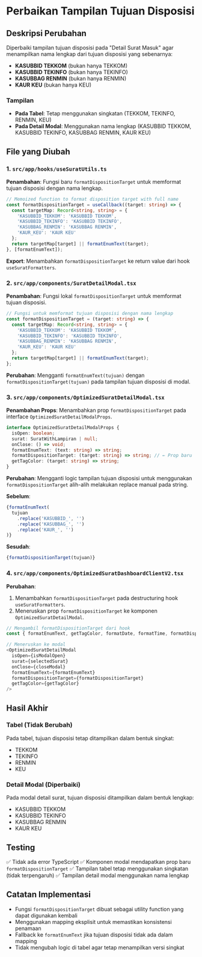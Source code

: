 # Perbaikan Tampilan Tujuan Disposisi

## Deskripsi Perubahan
Diperbaiki tampilan tujuan disposisi pada "Detail Surat Masuk" agar menampilkan nama lengkap dari tujuan disposisi yang sebenarnya:
- **KASUBBID TEKKOM** (bukan hanya TEKKOM)
- **KASUBBID TEKINFO** (bukan hanya TEKINFO)
- **KASUBBAG RENMIN** (bukan hanya RENMIN)
- **KAUR KEU** (bukan hanya KEU)

### Tampilan
- **Pada Tabel**: Tetap menggunakan singkatan (TEKKOM, TEKINFO, RENMIN, KEU)
- **Pada Detail Modal**: Menggunakan nama lengkap (KASUBBID TEKKOM, KASUBBID TEKINFO, KASUBBAG RENMIN, KAUR KEU)

## File yang Diubah

### 1. `src/app/hooks/useSuratUtils.ts`
**Penambahan**: Fungsi baru `formatDispositionTarget` untuk memformat tujuan disposisi dengan nama lengkap.

```typescript
// Memoized function to format disposition target with full name
const formatDispositionTarget = useCallback((target: string) => {
  const targetMap: Record<string, string> = {
    'KASUBBID_TEKKOM': 'KASUBBID TEKKOM',
    'KASUBBID_TEKINFO': 'KASUBBID TEKINFO',
    'KASUBBAG_RENMIN': 'KASUBBAG RENMIN',
    'KAUR_KEU': 'KAUR KEU'
  };
  return targetMap[target] || formatEnumText(target);
}, [formatEnumText]);
```

**Export**: Menambahkan `formatDispositionTarget` ke return value dari hook `useSuratFormatters`.

### 2. `src/app/components/SuratDetailModal.tsx`
**Penambahan**: Fungsi lokal `formatDispositionTarget` untuk memformat tujuan disposisi.

```typescript
// Fungsi untuk memformat tujuan disposisi dengan nama lengkap
const formatDispositionTarget = (target: string) => {
  const targetMap: Record<string, string> = {
    'KASUBBID_TEKKOM': 'KASUBBID TEKKOM',
    'KASUBBID_TEKINFO': 'KASUBBID TEKINFO',
    'KASUBBAG_RENMIN': 'KASUBBAG RENMIN',
    'KAUR_KEU': 'KAUR KEU'
  };
  return targetMap[target] || formatEnumText(target);
};
```

**Perubahan**: Mengganti `formatEnumText(tujuan)` dengan `formatDispositionTarget(tujuan)` pada tampilan tujuan disposisi di modal.

### 3. `src/app/components/OptimizedSuratDetailModal.tsx`
**Penambahan Props**: Menambahkan prop `formatDispositionTarget` pada interface `OptimizedSuratDetailModalProps`.

```typescript
interface OptimizedSuratDetailModalProps {
  isOpen: boolean;
  surat: SuratWithLampiran | null;
  onClose: () => void;
  formatEnumText: (text: string) => string;
  formatDispositionTarget: (target: string) => string; // ← Prop baru
  getTagColor: (target: string) => string;
}
```

**Perubahan**: Mengganti logic tampilan tujuan disposisi untuk menggunakan `formatDispositionTarget` alih-alih melakukan replace manual pada string.

**Sebelum**:
```typescript
{formatEnumText(
  tujuan
    .replace('KASUBBID_', '')
    .replace('KASUBBAG_', '')
    .replace('KAUR_', '')
)}
```

**Sesudah**:
```typescript
{formatDispositionTarget(tujuan)}
```

### 4. `src/app/components/OptimizedSuratDashboardClientV2.tsx`
**Perubahan**: 
1. Menambahkan `formatDispositionTarget` pada destructuring hook `useSuratFormatters`.
2. Meneruskan prop `formatDispositionTarget` ke komponen `OptimizedSuratDetailModal`.

```typescript
// Mengambil formatDispositionTarget dari hook
const { formatEnumText, getTagColor, formatDate, formatTime, formatDispositionTarget } = useSuratFormatters();

// Meneruskan ke modal
<OptimizedSuratDetailModal
  isOpen={isModalOpen}
  surat={selectedSurat}
  onClose={closeModal}
  formatEnumText={formatEnumText}
  formatDispositionTarget={formatDispositionTarget}
  getTagColor={getTagColor}
/>
```

## Hasil Akhir

### Tabel (Tidak Berubah)
Pada tabel, tujuan disposisi tetap ditampilkan dalam bentuk singkat:
- TEKKOM
- TEKINFO
- RENMIN
- KEU

### Detail Modal (Diperbaiki)
Pada modal detail surat, tujuan disposisi ditampilkan dalam bentuk lengkap:
- KASUBBID TEKKOM
- KASUBBID TEKINFO
- KASUBBAG RENMIN
- KAUR KEU

## Testing
✅ Tidak ada error TypeScript
✅ Komponen modal mendapatkan prop baru `formatDispositionTarget`
✅ Tampilan tabel tetap menggunakan singkatan (tidak terpengaruh)
✅ Tampilan detail modal menggunakan nama lengkap

## Catatan Implementasi
- Fungsi `formatDispositionTarget` dibuat sebagai utility function yang dapat digunakan kembali
- Menggunakan mapping eksplisit untuk memastikan konsistensi penamaan
- Fallback ke `formatEnumText` jika tujuan disposisi tidak ada dalam mapping
- Tidak mengubah logic di tabel agar tetap menampilkan versi singkat

